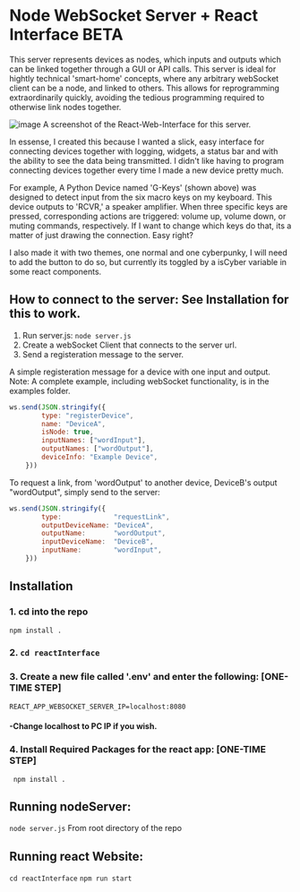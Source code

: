 # Node WebSocket Server + React Interface BETA

This server represents devices as nodes, which inputs and outputs which can be linked together through a GUI or API calls. This server is ideal for hightly technical 'smart-home' concepts, where any arbitrary webSocket client can be a node, and linked to others. This allows for reprogramming extraordinarily quickly, avoiding the tedious programming required to otherwise link nodes together.

![image](https://github.com/TheTheoM/nodeServer/assets/103237702/cb0113df-60a5-44d3-ad96-f09925294ba7)
A screenshot of the React-Web-Interface for this server. 

In essense, I created this because I wanted a slick, easy interface for connecting devices together with  logging, widgets, a status bar and with the ability to see the data being transmitted. I didn't like having to program connecting devices together every time I made a new device pretty much. 

For example, A Python Device named 'G-Keys' (shown above) was designed to detect input from the six macro keys on my keyboard. This device outputs to 'RCVR,' a speaker amplifier. When three specific keys are pressed, corresponding actions are triggered: volume up, volume down, or muting commands, respectively. If I want to change which keys do that, its a matter of just drawing the connection. Easy right?

I also made it with two themes, one normal and one cyberpunky, I will need to add the button to do so, but currently its toggled by a isCyber variable in some react components.

## How to connect to the server: See Installation for this to work.

1. Run server.js:  ```node server.js```
2. Create a webSocket Client that connects to the server url.
3. Send a registeration message to the server.

A simple registeration message for a device with one input and output. Note: A complete example, including webSocket functionality, is in the examples folder.

```js
ws.send(JSON.stringify({
        type: "registerDevice",
        name: "DeviceA", 
        isNode: true,
        inputNames: ["wordInput"],
        outputNames: ["wordOutput"],
        deviceInfo: "Example Device",
    }))
```

To request a link, from 'wordOutput' to another device, DeviceB's output "wordOutput", simply send to the server: 

```js
ws.send(JSON.stringify({
        type:             "requestLink",
        outputDeviceName: "DeviceA",
        outputName:       "wordOutput",
        inputDeviceName:  "DeviceB",
        inputName:        "wordInput",
    }))
```

## Installation
### 1. cd into the repo
``` npm install . ```
### 2. ``` cd reactInterface ```
### 3. Create a new file called '.env' and enter the following: [ONE-TIME STEP]
```REACT_APP_WEBSOCKET_SERVER_IP=localhost:8080```
####         -Change localhost to PC IP if you wish.
### 4. Install Required Packages for the react app: [ONE-TIME STEP]
``` npm install .```

## Running nodeServer:
``` node server.js ``` From root directory of the repo
## Running react Website:
``` cd reactInterface ```
``` npm run start ```


